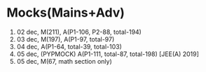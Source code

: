 # Mocks(Mains+Adv)
1. 02 dec, M(211), A(P1-106, P2-88, total-194)
2. 03 dec, M(197), A(P1-97, total-97)
3. 04 dec, A(P1-64, total-39, total-103)
3. 05 dec, (PYPMOCK) A(P1-111, total-87, total-198) [JEE(A) 2019]
4. 05 dec, M(67, math section only)
